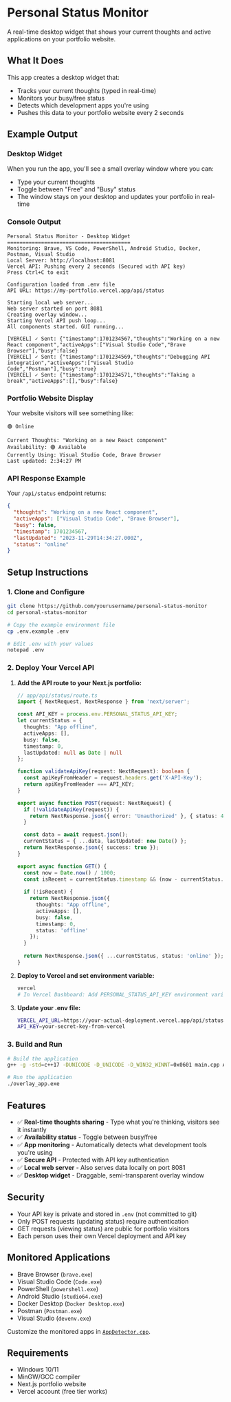 # Personal Status Monitor

A real-time desktop widget that shows your current thoughts and active applications on your portfolio website.

## What It Does

This app creates a desktop widget that:
- Tracks your current thoughts (typed in real-time)
- Monitors your busy/free status 
- Detects which development apps you're using
- Pushes this data to your portfolio website every 2 seconds

## Example Output

### Desktop Widget
When you run the app, you'll see a small overlay window where you can:
- Type your current thoughts
- Toggle between "Free" and "Busy" status
- The window stays on your desktop and updates your portfolio in real-time

### Console Output
```
Personal Status Monitor - Desktop Widget
========================================
Monitoring: Brave, VS Code, PowerShell, Android Studio, Docker, Postman, Visual Studio
Local Server: http://localhost:8081
Vercel API: Pushing every 2 seconds (Secured with API key)
Press Ctrl+C to exit

Configuration loaded from .env file
API URL: https://my-portfolio.vercel.app/api/status

Starting local web server...
Web server started on port 8081
Creating overlay window...
Starting Vercel API push loop...
All components started. GUI running...

[VERCEL] ✓ Sent: {"timestamp":1701234567,"thoughts":"Working on a new React component","activeApps":["Visual Studio Code","Brave Browser"],"busy":false}
[VERCEL] ✓ Sent: {"timestamp":1701234569,"thoughts":"Debugging API integration","activeApps":["Visual Studio Code","Postman"],"busy":true}
[VERCEL] ✓ Sent: {"timestamp":1701234571,"thoughts":"Taking a break","activeApps":[],"busy":false}
```

### Portfolio Website Display
Your website visitors will see something like:

```
🟢 Online

Current Thoughts: "Working on a new React component"
Availability: 🟢 Available
Currently Using: Visual Studio Code, Brave Browser
Last updated: 2:34:27 PM
```

### API Response Example
Your `/api/status` endpoint returns:
```json
{
  "thoughts": "Working on a new React component",
  "activeApps": ["Visual Studio Code", "Brave Browser"],
  "busy": false,
  "timestamp": 1701234567,
  "lastUpdated": "2023-11-29T14:34:27.000Z",
  "status": "online"
}
```

## Setup Instructions

### 1. Clone and Configure

```bash
git clone https://github.com/yourusername/personal-status-monitor
cd personal-status-monitor

# Copy the example environment file
cp .env.example .env

# Edit .env with your values
notepad .env
```

### 2. Deploy Your Vercel API

1. **Add the API route to your Next.js portfolio:**
   ```typescript
   // app/api/status/route.ts
   import { NextRequest, NextResponse } from 'next/server';

   const API_KEY = process.env.PERSONAL_STATUS_API_KEY;
   let currentStatus = {
     thoughts: "App offline",
     activeApps: [],
     busy: false,
     timestamp: 0,
     lastUpdated: null as Date | null
   };

   function validateApiKey(request: NextRequest): boolean {
     const apiKeyFromHeader = request.headers.get('X-API-Key');
     return apiKeyFromHeader === API_KEY;
   }

   export async function POST(request: NextRequest) {
     if (!validateApiKey(request)) {
       return NextResponse.json({ error: 'Unauthorized' }, { status: 401 });
     }

     const data = await request.json();
     currentStatus = { ...data, lastUpdated: new Date() };
     return NextResponse.json({ success: true });
   }

   export async function GET() {
     const now = Date.now() / 1000;
     const isRecent = currentStatus.timestamp && (now - currentStatus.timestamp) < 10;
     
     if (!isRecent) {
       return NextResponse.json({
         thoughts: "App offline",
         activeApps: [],
         busy: false,
         timestamp: 0,
         status: 'offline'
       });
     }
     
     return NextResponse.json({ ...currentStatus, status: 'online' });
   }
   ```

2. **Deploy to Vercel and set environment variable:**
   ```bash
   vercel
   # In Vercel Dashboard: Add PERSONAL_STATUS_API_KEY environment variable
   ```

3. **Update your .env file:**
   ```bash
   VERCEL_API_URL=https://your-actual-deployment.vercel.app/api/status
   API_KEY=your-secret-key-from-vercel
   ```

### 3. Build and Run

```bash
# Build the application
g++ -g -std=c++17 -DUNICODE -D_UNICODE -D_WIN32_WINNT=0x0601 main.cpp AppDetector.cpp WebServer.cpp OverlayWindow.cpp ThoughtsManager.cpp -o overlay_app.exe -lwinhttp -lws2_32 -lgdi32 -luser32 -lcomctl32

# Run the application
./overlay_app.exe
```

## Features

- ✅ **Real-time thoughts sharing** - Type what you're thinking, visitors see it instantly
- ✅ **Availability status** - Toggle between busy/free
- ✅ **App monitoring** - Automatically detects what development tools you're using
- ✅ **Secure API** - Protected with API key authentication
- ✅ **Local web server** - Also serves data locally on port 8081
- ✅ **Desktop widget** - Draggable, semi-transparent overlay window

## Security

- Your API key is private and stored in `.env` (not committed to git)
- Only POST requests (updating status) require authentication
- GET requests (viewing status) are public for portfolio visitors
- Each person uses their own Vercel deployment and API key

## Monitored Applications

- Brave Browser (`brave.exe`)
- Visual Studio Code (`Code.exe`) 
- PowerShell (`powershell.exe`)
- Android Studio (`studio64.exe`)
- Docker Desktop (`Docker Desktop.exe`)
- Postman (`Postman.exe`)
- Visual Studio (`devenv.exe`)

Customize the monitored apps in [`AppDetector.cpp`](AppDetector.cpp).

## Requirements

- Windows 10/11
- MinGW/GCC compiler
- Next.js portfolio website
- Vercel account (free tier works)